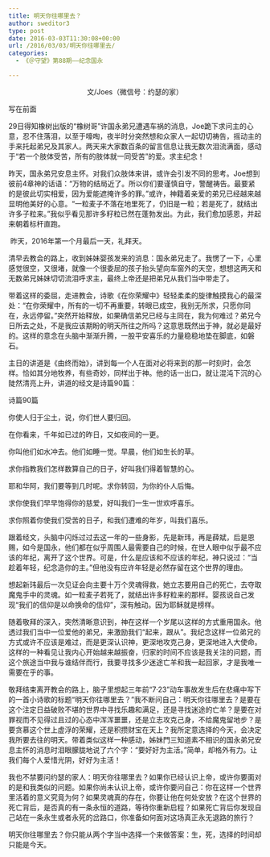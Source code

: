 ```yaml
---
title: 明天你往哪里去？
author: sweditor3
type: post
date: 2016-03-03T11:30:08+00:00
url: /2016/03/03/明天你往哪里去/
categories:
  - 《＠守望》第88期——纪念国永

---
```

<p style="text-align: center;">
  文/Joes（微信号：约瑟的家）
</p>

写在前面 

29日得知橡树出版的&ldquo;橡树哥&rdquo;许国永弟兄遭遇车祸的消息，Joe跪下求问主的心意，忍不住落泪，以至于嚎啕，夜半时分突然想和众家人一起切切祷告，摇动主的手来托起弟兄及其家人。两天来大家数百条的留言信息让我无数次泪流满面，感动于&ldquo;若一个肢体受苦，所有的肢体就一同受苦&rdquo;的爱。求主纪念！ 

昨天，国永弟兄安息主怀。对我们众肢体来讲，或许会引发不同的思考。Joe想到彼前4章神的话语：&ldquo;万物的结局近了。所以你们要谨慎自守，警醒祷告。最要紧的是彼此切实相爱，因为爱能遮掩许多的罪。&rdquo;或许，神籍着亲爱的弟兄已经越来越显明他美好的心意。&ldquo;一粒麦子不落在地里死了，仍旧是一粒；若是死了，就结出许多子粒来。&rdquo;我似乎看见那许多籽粒已然在蓬勃发出。为此，我们愈加感恩，并起来朝着标杆直跑。 

&nbsp;昨天，2016年第一个月最后一天，礼拜天。 

清早去教会的路上，收到姊妹婴孩发来的消息：国永弟兄走了。我愣了一下，心里感觉很空，又很堵，就像一个很委屈的孩子抬头望向车窗外的天空，想想这两天和无数弟兄姊妹切切流泪呼求主，最终上帝还是把弟兄从我们当中带走了。 

带着这样的委屈，走进教会，诗歌《在你荣耀中》轻轻柔柔的旋律触摸我心的最深处：&ldquo;在你荣耀中，所有的一切不再重要，转眼已成空，我别无所求，只愿你同在，永远停留。&rdquo;突然开始释放，如果确信弟兄已经与主同在，我为何难过？弟兄今日所去之处，不是我应该期盼的明天所往之所吗？这意思既然出于神，就必是最好的。这样的意念在头脑中渐渐升腾，一股平安喜乐的力量稳稳地垫在脚底，如磐石。 

主日的讲道是《由终而始》，讲到每一个人在面对必将来到的那一时刻时，会怎样。恰如其分地牧养，有些奇妙，同样出于神。他的话一出口，就让混沌下沉的心陡然清亮上升，讲道的经文是诗篇90篇： 

诗篇90篇 

你使人归于尘土，说，你们世人要归回。 

在你看来，千年如已过的昨日，又如夜间的一更。 

你叫他们如水冲去。他们如睡一觉。早晨，他们如生长的草。 

求你指教我们怎样数算自己的日子，好叫我们得着智慧的心。 

耶和华阿，我们要等到几时呢。求你转回，为你的仆人后悔。 

求你使我们早早饱得你的慈爱，好叫我们一生一世欢呼喜乐。 

求你照着你使我们受苦的日子，和我们遭难的年岁，叫我们喜乐。 

跟着经文，头脑中闪烁过过去这一年的一些身影，先是新玮，再是薛斌，后是恩赐，如今是国永，他们都在似乎周围人最需要自己的时候，在世人眼中似乎最不应该的年纪，离开了这个世界。可是，什么是应该和不应该的年纪，神只说过：&ldquo;当趁着年轻，纪念造你的主。&rdquo;但他没有应许年轻是必然存留在这个世界的理由。&nbsp; 

想起新玮最后一次见证会向主要十万个灵魂得救，她立志要用自己的死亡，去夺取魔鬼手中的灵魂。如一粒麦子若死了，就结出许多籽粒来的那样。婴孩说自己发现&ldquo;我们的信仰是以命换命的信仰&rdquo;，深有触动。因为耶稣就是榜样。&nbsp; 

随着敬拜的深入，突然清晰意识到，神在这样一个岁尾以这样的方式重用国永。他透过我们当中一位爱他的弟兄，来激励我们&ldquo;起来，跟从&rdquo;。我纪念这样一位弟兄的方式或许不应该是难过，而是更深认识神，更深地攻克己身，更深地进入大使命。这样的一种看见让我内心开始越来越振奋，归家的时间不应该是我关注的问题，而这个旅途当中我与谁结伴而行，我要寻找多少迷途亡羊和我一起回家，才是我唯一需要在乎的事。&nbsp; 

敬拜结束离开教会的路上，脑子里想起三年前&ldquo;7&middot;23&rdquo;动车事故发生后在悲痛中写下的一首小诗歌的标题&ldquo;明天你往哪里去？&rdquo;我不断问自己：明天你往哪里去？是要在这个注定日益破败不堪的世界中寻找乐趣和满足，还是寻找迷途的亡羊？是要在对罪视而不见得过且过的心态中浑浑噩噩，还是立志攻克己身，不给魔鬼留地步？是要贪慕这个世上虚浮的荣耀，还是积攒财宝在天上？我所定意选择的今天，会决定我所要去往的明天。带着类似这样一种感动，姊妹門三知道素不相识的国永弟兄安息主怀的消息时泪眼朦胧地说了六个字：&ldquo;要好好为主活。&rdquo;简单，却格外有力。让我们每个人爱惜光阴，好好为主活！&nbsp; 

我也不禁要问约瑟的家人：明天你往哪里去？如果你已经认识上帝，或许你要面对的是和我类似的问题。如果你尚未认识上帝，或许你要问自己：你在这样一个世界里活着的意义究竟为何？如果灵魂真的存在，你要让他在何处安放？在这个世界的死亡背后，是否真的有一条永恒的道路，等待你重新启程？如果死亡背后你发现自己站在一条永生或者永死的岔路口，你准备如何面对这场真正永无退路的旅行？&nbsp; 

明天你往哪里去？你只能从两个字当中选择一个来做答案：生，死，选择的时间却只能是今天。
	  
&nbsp;